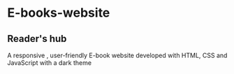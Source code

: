 # E-books-website

## Reader's hub 

A responsive , user-friendly E-book website developed with HTML, CSS and JavaScript
with a dark theme
